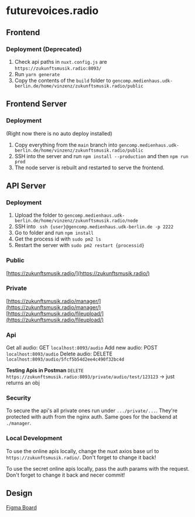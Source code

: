 # futurevoices.radio

## Frontend

### Deployment (Deprecated)

1. Check api paths in `nuxt.config.js` are `https://zukunftsmusik.radio:8093/`
2. Run `yarn generate`
3. Copy the contents of the `build` folder to `gencomp.medienhaus.udk-berlin.de/home/vinzenz/zukunftsmusik.radio/public`

## Frontend Server

### Deployment

(Right now there is no auto deploy installed)

1. Copy everything from the `main` branch into `gencomp.medienhaus.udk-berlin.de/home/vinzenz/zukunftsmusik.radio/public`
2. SSH into the server and run `npm install --production` and then `npm run prod`
3. The node server is rebuilt and restarted to serve the frontend.

## API Server

### Deployment

1. Upload the folder to `gencomp.medienhaus.udk-berlin.de/home/vinzenz/zukunftsmusik.radio/node`
2. SSH into ` ssh {user}@gencomp.medienhaus.udk-berlin.de -p 2222`
3. Go to folder and run `npm install`
4. Get the process id with `sudo pm2 ls`
5. Restart the server with `sudo pm2 restart {processid}`

### Public

[https://zukunftsmusik.radio/](https://zukunftsmusik.radio/)

### Private

[https://zukunftsmusik.radio/manager/](https://zukunftsmusik.radio/manager/)
[https://zukunftsmusik.radio/fileupload/](https://zukunftsmusik.radio/fileupload/)

### Api

Get all audio: GET `localhost:8093/audio`
Add new audio: POST `localhost:8093/audio`
Delete audio: DELETE `localhost:8093/audio/5fcf5b54d2ee4c490f32bc4d`

**Testing Apis in Postman**
`DELETE https://zukunftsmusik.radio:8093/private/audio/test/123123` -> just returns an obj

### Security

To secure the api's all private ones run under `.../private/...`. They're protected with auth from the nginx auth. Same goes for the backend at `./manager`.

### Local Development

To use the online apis locally, change the nuxt axios base url to `https://zukunftsmusik.radio/`. Don't forget to change it back!

To use the secret online apis locally, pass the auth params with the request. Don't forget to change it back and necer commit!

## Design

[Figma Board](https://www.figma.com/file/1nBrIeekQxJ4NEYrCiObxx/Future-Voices?node-id=307%3A3)
